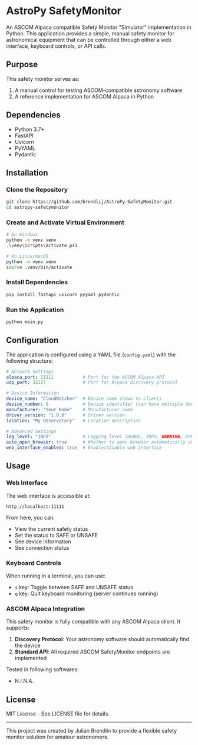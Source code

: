 # AstroPy SafetyMonitor

An ASCOM Alpaca compatible Safety Monitor "Simulator" implementation in Python. This application provides a simple, manual safety monitor for astronomical equipment that can be controlled through either a web interface, keyboard controls, or API calls.

## Purpose

This safety monitor serves as:
1. A manual control for testing ASCOM-compatible astronomy software
3. A reference implementation for ASCOM Alpaca in Python

## Dependencies

* Python 3.7+
* FastAPI
* Uvicorn
* PyYAML
* Pydantic

## Installation

### Clone the Repository

```bash
git clone https://github.com/brendlij/AstroPy-SafetyMonitor.git
cd astropy-safetymonitor
```

### Create and Activate Virtual Environment

```bash
# On Windows
python -m venv venv
.\venv\Scripts\Activate.ps1

# On Linux/macOS
python -m venv venv
source .venv/bin/activate
```

### Install Dependencies

```bash
pip install fastapi uvicorn pyyaml pydantic
```

### Run the Application

```bash
python main.py
```

## Configuration

The application is configured using a YAML file (`config.yaml`) with the following structure:

```yaml
# Network Settings
alpaca_port: 11111           # Port for the ASCOM Alpaca API
udp_port: 32227              # Port for Alpaca discovery protocol

# Device Information
device_name: "CloudWatcher"  # Device name shown to clients
device_number: 0             # Device identifier (can have multiple devices)
manufacturer: "Your Name"    # Manufacturer name
driver_version: "1.0.0"      # Driver version
location: "My Observatory"   # Location description

# Advanced Settings
log_level: "INFO"            # Logging level (DEBUG, INFO, WARNING, ERROR, CRITICAL)
auto_open_browser: true      # Whether to open browser automatically on startup
web_interface_enabled: true  # Enable/disable web interface
```

## Usage

### Web Interface

The web interface is accessible at:
```
http://localhost:11111
```

From here, you can:
* View the current safety status
* Set the status to SAFE or UNSAFE
* See device information
* See connection status

### Keyboard Controls

When running in a terminal, you can use:
* `s` key: Toggle between SAFE and UNSAFE status
* `q` key: Quit keyboard monitoring (server continues running)

### ASCOM Alpaca Integration

This safety monitor is fully compatible with any ASCOM Alpaca client. It supports:

1. **Discovery Protocol**: Your astronomy software should automatically find the device
2. **Standard API**: All required ASCOM SafetyMonitor endpoints are implemented

Tested in following softwares:
* N.I.N.A.

## License

MIT License - See LICENSE file for details.

---

This project was created by Julian Brendlin to provide a flexible safety monitor solution for amateur astronomers.
